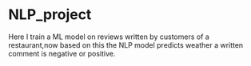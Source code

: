 # NLP_project
Here I train a ML model on reviews written by customers of a restaurant,now based on this the NLP model predicts weather a written comment is negative or positive.
